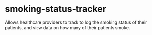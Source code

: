 # smoking-status-tracker
Allows healthcare providers to track to log the smoking status of their patients, and view data on how many of their patients smoke.
